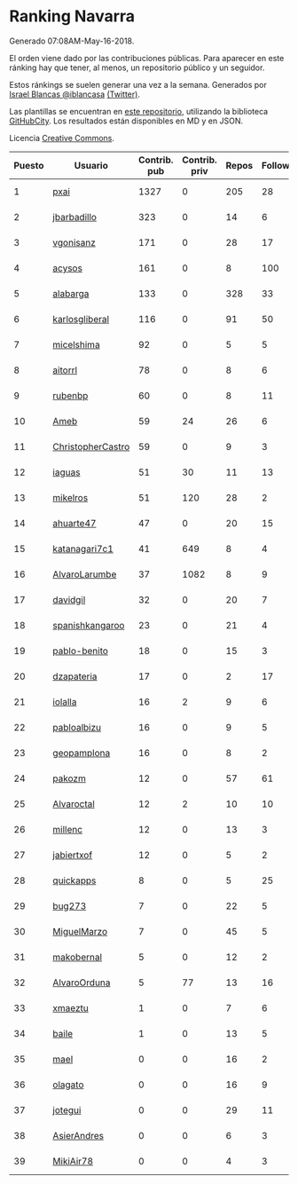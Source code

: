 # Ranking Navarra

Generado 07:08AM-May-16-2018.

El orden viene dado por las contribuciones públicas. Para aparecer en este ránking hay que tener, al menos, un repositorio público y un seguidor.

Estos ránkings se suelen generar una vez a la semana. Generados por [Israel Blancas @iblancasa](https://github.com/iblancasa/) [(Twitter)](https://twitter.com/iblancasa).

Las plantillas se encuentran en [este repositorio](https://github.com/iblancasa/GH-Spanish-Ranking), utilizando la biblioteca [GitHubCity](https://github.com/iblancasa/GitHubCity). Los resultados están disponibles en MD y en JSON.

Licencia [Creative Commons](https://creativecommons.org/licenses/by/4.0/).

| Puesto   |  Usuario  | Contrib. pub | Contrib. priv |Repos| Followers | Desde |  Avatar  |
|----------|-----------|--------------|---------------|-----|-----------|-------|----------|
|1|[pxai](https://github.com/pxai)|1327|0|205|28|2011-12-02|![pxai](https://avatars0.githubusercontent.com/u/1235511)|
|2|[jbarbadillo](https://github.com/jbarbadillo)|323|0|14|6|2016-01-29|![jbarbadillo](https://avatars1.githubusercontent.com/u/16958961)|
|3|[vgonisanz](https://github.com/vgonisanz)|171|0|28|17|2012-05-03|![vgonisanz](https://avatars3.githubusercontent.com/u/1701387)|
|4|[acysos](https://github.com/acysos)|161|0|8|100|2012-04-18|![acysos](https://avatars3.githubusercontent.com/u/1657112)|
|5|[alabarga](https://github.com/alabarga)|133|0|328|33|2009-12-11|![alabarga](https://avatars3.githubusercontent.com/u/166339)|
|6|[karlosgliberal](https://github.com/karlosgliberal)|116|0|91|50|2010-02-10|![karlosgliberal](https://avatars0.githubusercontent.com/u/200922)|
|7|[micelshima](https://github.com/micelshima)|92|0|5|5|2014-12-15|![micelshima](https://avatars3.githubusercontent.com/u/10197970)|
|8|[aitorrl](https://github.com/aitorrl)|78|0|8|6|2010-08-19|![aitorrl](https://avatars2.githubusercontent.com/u/369424)|
|9|[rubenbp](https://github.com/rubenbp)|60|0|8|11|2011-01-18|![rubenbp](https://avatars0.githubusercontent.com/u/570775)|
|10|[Ameb](https://github.com/Ameb)|59|24|26|6|2010-09-03|![Ameb](https://avatars2.githubusercontent.com/u/386567)|
|11|[ChristopherCastro](https://github.com/ChristopherCastro)|59|0|9|3|2011-04-25|![ChristopherCastro](https://avatars0.githubusercontent.com/u/749463)|
|12|[iaguas](https://github.com/iaguas)|51|30|11|13|2013-04-25|![iaguas](https://avatars0.githubusercontent.com/u/4259550)|
|13|[mikelros](https://github.com/mikelros)|51|120|28|2|2016-09-15|![mikelros](https://avatars1.githubusercontent.com/u/22213811)|
|14|[ahuarte47](https://github.com/ahuarte47)|47|0|20|15|2013-09-30|![ahuarte47](https://avatars3.githubusercontent.com/u/5576272)|
|15|[katanagari7c1](https://github.com/katanagari7c1)|41|649|8|4|2011-05-03|![katanagari7c1](https://avatars1.githubusercontent.com/u/765232)|
|16|[AlvaroLarumbe](https://github.com/AlvaroLarumbe)|37|1082|8|9|2013-04-25|![AlvaroLarumbe](https://avatars1.githubusercontent.com/u/4255881)|
|17|[davidgil](https://github.com/davidgil)|32|0|20|7|2012-03-04|![davidgil](https://avatars2.githubusercontent.com/u/1498740)|
|18|[spanishkangaroo](https://github.com/spanishkangaroo)|23|0|21|4|2009-10-29|![spanishkangaroo](https://avatars2.githubusercontent.com/u/146285)|
|19|[pablo-benito](https://github.com/pablo-benito)|18|0|15|3|2015-05-07|![pablo-benito](https://avatars0.githubusercontent.com/u/12297597)|
|20|[dzapateria](https://github.com/dzapateria)|17|0|2|17|2012-01-08|![dzapateria](https://avatars0.githubusercontent.com/u/1312256)|
|21|[iolalla](https://github.com/iolalla)|16|2|9|6|2010-06-17|![iolalla](https://avatars2.githubusercontent.com/u/308066)|
|22|[pabloalbizu](https://github.com/pabloalbizu)|16|0|9|5|2013-01-09|![pabloalbizu](https://avatars0.githubusercontent.com/u/3223601)|
|23|[geopamplona](https://github.com/geopamplona)|16|0|8|2|2017-01-10|![geopamplona](https://avatars3.githubusercontent.com/u/25028240)|
|24|[pakozm](https://github.com/pakozm)|12|0|57|61|2012-10-26|![pakozm](https://avatars2.githubusercontent.com/u/2655921)|
|25|[Alvaroctal](https://github.com/Alvaroctal)|12|2|10|10|2013-05-29|![Alvaroctal](https://avatars0.githubusercontent.com/u/4562922)|
|26|[millenc](https://github.com/millenc)|12|0|13|3|2014-06-11|![millenc](https://avatars0.githubusercontent.com/u/7861428)|
|27|[jabiertxof](https://github.com/jabiertxof)|12|0|5|2|2013-04-30|![jabiertxof](https://avatars3.githubusercontent.com/u/4304876)|
|28|[quickapps](https://github.com/quickapps)|8|0|5|25|2011-10-15|![quickapps](https://avatars0.githubusercontent.com/u/1129842)|
|29|[bug273](https://github.com/bug273)|7|0|22|5|2010-08-20|![bug273](https://avatars0.githubusercontent.com/u/370630)|
|30|[MiguelMarzo](https://github.com/MiguelMarzo)|7|0|45|5|2016-09-15|![MiguelMarzo](https://avatars1.githubusercontent.com/u/22213563)|
|31|[makobernal](https://github.com/makobernal)|5|0|12|2|2012-12-01|![makobernal](https://avatars0.githubusercontent.com/u/2937992)|
|32|[AlvaroOrduna](https://github.com/AlvaroOrduna)|5|77|13|16|2013-04-26|![AlvaroOrduna](https://avatars0.githubusercontent.com/u/4264243)|
|33|[xmaeztu](https://github.com/xmaeztu)|1|0|7|6|2011-04-01|![xmaeztu](https://avatars0.githubusercontent.com/u/703490)|
|34|[baile](https://github.com/baile)|1|0|13|5|2013-07-01|![baile](https://avatars3.githubusercontent.com/u/4908845)|
|35|[mael](https://github.com/mael)|0|0|16|2|2010-02-10|![mael](https://avatars1.githubusercontent.com/u/200936)|
|36|[olagato](https://github.com/olagato)|0|0|16|9|2009-11-05|![olagato](https://avatars0.githubusercontent.com/u/149179)|
|37|[jotegui](https://github.com/jotegui)|0|0|29|11|2011-02-28|![jotegui](https://avatars3.githubusercontent.com/u/642210)|
|38|[AsierAndres](https://github.com/AsierAndres)|0|0|6|3|2016-09-23|![AsierAndres](https://avatars1.githubusercontent.com/u/22394419)|
|39|[MikiAir78](https://github.com/MikiAir78)|0|0|4|3|2013-11-07|![MikiAir78](https://avatars1.githubusercontent.com/u/5882570)|
